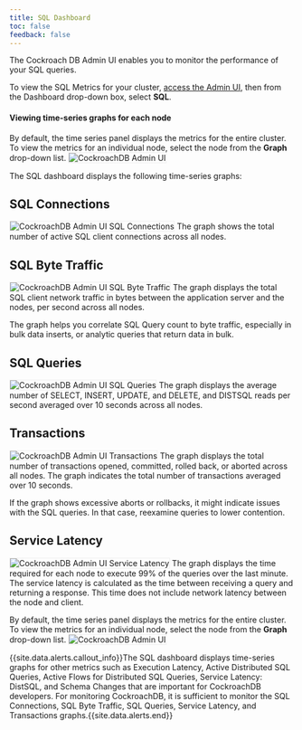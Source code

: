 ```yaml
---
title: SQL Dashboard
toc: false
feedback: false
---
```


The Cockroach DB Admin UI enables you to monitor the performance of your SQL queries.

<div id="toc"></div>

To view the SQL Metrics for your cluster, [access the Admin UI](explore-the-admin-ui.html#access-the-admin-ui), then from the Dashboard drop-down box, select **SQL**. 

#### Viewing time-series graphs for each node
By default, the time series panel displays the metrics for the entire cluster. To view the metrics for an individual node, select the node from the **Graph** drop-down list.
<img src="{{ 'images/admin_ui_select_node.png' | relative_url }}" alt="CockroachDB Admin UI" style="border:1px solid #eee;max-width:40%" />

The SQL dashboard displays the following time-series graphs:

## SQL Connections
<img src="{{ 'images/admin_ui_sql_connections.png' | relative_url }}" alt="CockroachDB Admin UI SQL Connections" style="border:1px solid #eee;max-width:100%" />
The graph shows the total number of active SQL client connections across all nodes. 

## SQL Byte Traffic
<img src="{{ 'images/admin_ui_sql_byte_traffic.png' | relative_url }}" alt="CockroachDB Admin UI SQL Byte Traffic" style="border:1px solid #eee;max-width:100%" />
The graph displays the total SQL client network traffic in bytes between the application server and the nodes, per second across all nodes. 

The graph helps you correlate SQL Query count to byte traffic, especially in bulk data inserts, or analytic queries that return data in bulk. 

## SQL Queries
<img src="{{ 'images/admin_ui_sql_queries.png' | relative_url }}" alt="CockroachDB Admin UI SQL Queries" style="border:1px solid #eee;max-width:100%" />
The graph displays the average number of SELECT, INSERT, UPDATE, and DELETE, and DISTSQL reads per second averaged over 10 seconds across all nodes.

## Transactions
<img src="{{ 'images/admin_ui_transactions.png' | relative_url }}" alt="CockroachDB Admin UI Transactions" style="border:1px solid #eee;max-width:100%" />
The graph displays the total number of transactions opened, committed, rolled back, or aborted across all nodes. The graph indicates the total number of transactions averaged over 10 seconds.

If the graph shows excessive aborts or rollbacks, it might indicate issues with the SQL queries. In that case, reexamine queries to lower contention. 
 
## Service Latency
<img src="{{ 'images/admin_ui_service_latency_99_percentile.png' | relative_url }}" alt="CockroachDB Admin UI Service Latency" style="border:1px solid #eee;max-width:100%" />
The graph displays the time required for each node to execute 99% of the queries over the last minute. The service latency is calculated as the time between receiving a query and returning a response. This time does not include network latency between the node and client. 

By default, the time series panel displays the metrics for the entire cluster. To view the metrics for an individual node, select the node from the **Graph** drop-down list.
<img src="{{ 'images/admin_ui_select_node.png' | relative_url }}" alt="CockroachDB Admin UI" style="border:1px solid #eee;max-width:40%" />

{{site.data.alerts.callout_info}}The SQL dashboard displays time-series graphs for other metrics such as Execution Latency, Active Distributed SQL Queries, Active Flows for Distributed SQL Queries, Service Latency: DistSQL, and Schema Changes that are important for CockroachDB developers. For monitoring CockroachDB, it is sufficient to monitor the SQL Connections, SQL Byte Traffic, SQL Queries, Service Latency, and Transactions graphs.{{site.data.alerts.end}}